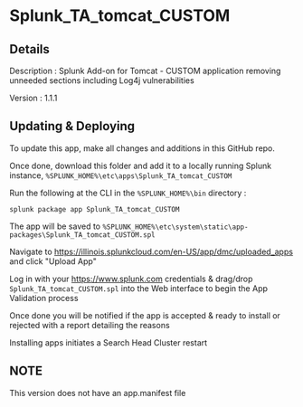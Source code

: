 # Splunk_TA_tomcat_CUSTOM
## Details
Description : Splunk Add-on for Tomcat - CUSTOM application removing unneeded sections including Log4j vulnerabilities

Version : 1.1.1

## Updating & Deploying
To update this app, make all changes and additions in this GitHub repo.

Once done, download this folder and add it to a locally running Splunk instance, `%SPLUNK_HOME%\etc\apps\Splunk_TA_tomcat_CUSTOM`

Run the following at the CLI in the `%SPLUNK_HOME%\bin` directory :
```
splunk package app Splunk_TA_tomcat_CUSTOM
```  
The app will be saved to `%SPLUNK_HOME%\etc\system\static\app-packages\Splunk_TA_tomcat_CUSTOM.spl`

Navigate to https://illinois.splunkcloud.com/en-US/app/dmc/uploaded_apps and click "Upload App"
    
Log in with your https://www.splunk.com credentials & drag/drop `Splunk_TA_tomcat_CUSTOM.spl` into the Web interface to begin the App Validation process

Once done you will be notified if the app is accepted & ready to install or rejected with a report detailing the reasons

Installing apps initiates a Search Head Cluster restart

## NOTE
This version does not have an app.manifest file
